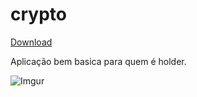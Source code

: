 # crypto
[Download](https://drive.google.com/file/d/0B1UcXsIHFjzeSHRKOXU1c05MQ00/view?usp=drivesdk)

Aplicação bem basica para quem é holder.

![Imgur](http://i.imgur.com/YRvYNyW.jpg)
